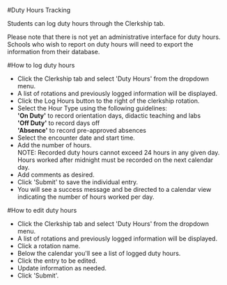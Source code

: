 #Duty Hours Tracking  

Students can log duty hours through the Clerkship tab.

Please note that there is not yet an administrative interface for duty hours.  Schools who wish to report on duty hours will need to export the information from their database.

#How to log duty hours
* Click the Clerkship tab and select 'Duty Hours' from the dropdown menu.  
* A list of rotations and previously logged information will be displayed.  
* Click the Log Hours button to the right of the clerkship rotation.    
* Select the Hour Type using the following guidelines:  
**'On Duty'** to record orientation days, didactic teaching and labs  
**'Off Duty'** to record days off  
**'Absence'** to record pre-approved absences
* Select the encounter date and start time.  
* Add the number of hours.  
NOTE: Recorded duty hours cannot exceed 24 hours in any given day. Hours worked after midnight must be recorded on the next calendar day.  
* Add comments as desired.  
* Click 'Submit' to save the individual entry.  
* You will see a success message and be directed to a calendar view indicating the number of hours worked per day.

#How to edit duty hours
* Click the Clerkship tab and select 'Duty Hours' from the dropdown menu.  
* A list of rotations and previously logged information will be displayed.  
* Click a rotation name.  
* Below the calendar you'll see a list of logged duty hours.
* Click the entry to be edited.  
* Update information as needed.
* Click 'Submit'.

